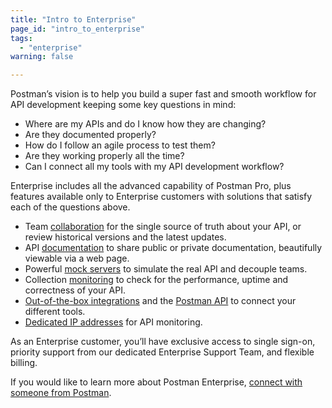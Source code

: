 ```yaml
---
title: "Intro to Enterprise"
page_id: "intro_to_enterprise"
tags: 
  - "enterprise"
warning: false

---
```


Postman’s vision is to help you build a super fast and smooth workflow for API development keeping some key questions in mind:

*   Where are my APIs and do I know how they are changing?
*   Are they documented properly?
*   How do I follow an agile process to test them?
*   Are they working properly all the time?
*   Can I connect all my tools with my API development workflow?

Enterprise includes all the advanced capability of Postman Pro, plus features available only to Enterprise customers with solutions that satisfy each of the questions above. 

*   Team [collaboration](/docs/postman/team_library/sharing/) for the single source of truth about your API, or review historical versions and the latest updates.
*   API [documentation](/docs/postman/api_documentation/intro_to_api_documentation) to share public or private documentation, beautifully viewable via a web page.
*   Powerful [mock servers](/docs/postman/mock_servers/intro_to_mock_servers/) to simulate the real API and decouple teams.
*   Collection [monitoring](/docs/postman/monitors/intro_monitors/) to check for the performance, uptime and correctness of your API.
*   [Out-of-the-box integrations](/docs/postman_pro/integrations/intro_integrations/) and the [Postman API](/docs/postman/postman_api/intro_api/) to connect your different tools.
*   [Dedicated IP addresses](/docs/postman/monitors/intro_monitors/#monitoring-resources-in-multiple-regions) for API monitoring.

As an Enterprise customer, you’ll have exclusive access to single sign-on, priority support from our dedicated Enterprise Support Team, and flexible billing. 

If you would like to learn more about Postman Enterprise, [connect with someone from Postman](http://pages.getpostman.com/Enterprise-Sales_Contact-Us.html). 
